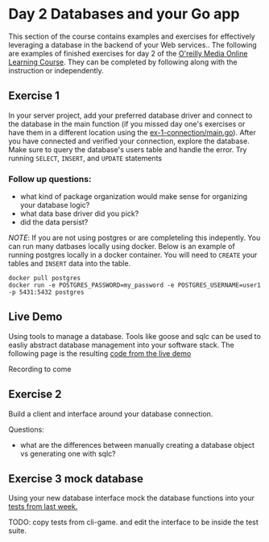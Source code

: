 # Day 2 Databases and your Go app

This section of the course contains examples and exercises for effectively leveraging a database in the backend of your Web services.. The following are examples of finished exercises for day 2 of the [O'reilly Media Online Learning Course](https://www.oreilly.com/live-events/go-for-web-development-in-3-weeks/0636920091015/). They can be completed by following along with the instruction or independently.

## Exercise 1

In your server project, add your preferred database driver and connect to the database in the main function (if you missed day one's exercises or have them in a different location using the [ex-1-connection/main.go](ex-1-connection/main.go)). After you have connected and verified your connection, explore the database. Make sure to query the database's users table and handle the error. Try running `SELECT`, `INSERT`, and `UPDATE` statements

### Follow up questions:

* what kind of package organization would make sense for organizing your database logic?
* what data base driver did you pick?
* did the data persist?

_NOTE_: If you are not using postgres or are completeling this indepently. You can run many datbases locally using docker. Below is an example of running postgres locally in a docker container. You will need to `CREATE` your tables and `INSERT` data into the table.

```
docker pull postgres
docker run -e POSTGRES_PASSWORD=my_password -e POSTGRES_USERNAME=user1 -p 5431:5432 postgres
```

## Live Demo

Using tools to manage a database. Tools like goose and sqlc can be used to easliy abstract database management into your software stack. The following page is the resulting [code from the live demo](database/demo/main.go)

Recording to come

## Exercise 2

Build a client and interface around your database connection.

Questions:

* what are the differences between manually creating a database object vs generating one with sqlc?

## Exercise 3 mock database

Using your new database interface mock the database functions into your [tests from last week.](../restful-go/ex-4-tests/framework_test.go)

TODO: copy tests from cli-game. and edit the interface to be inside the test suite.
